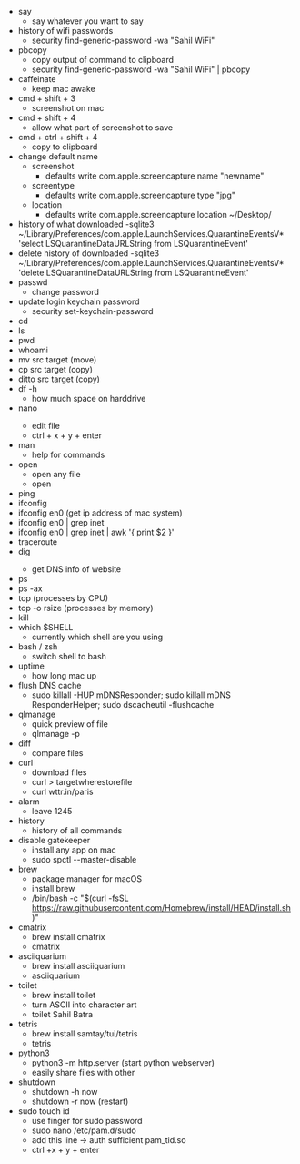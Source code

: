 - say
    - say whatever you want to say
- history of wifi passwords
    - security find-generic-password -wa "Sahil WiFi"
- pbcopy
    - copy output of command to clipboard
    - security find-generic-password -wa "Sahil WiFi" | pbcopy
- caffeinate
    - keep mac awake
- cmd + shift + 3
    - screenshot on mac
- cmd + shift + 4
    - allow what part of screenshot to save
- cmd + ctrl + shift + 4
    - copy to clipboard
- change default name 
    - screenshot
        - defaults write com.apple.screencapture name "newname"
    - screentype
        - defaults write com.apple.screencapture type "jpg"
    - location 
        - defaults write com.apple.screencapture location ~/Desktop/
- history of what downloaded
    -sqlite3 ~/Library/Preferences/com.apple.LaunchServices.QuarantineEventsV* 'select LSQuarantineDataURLString from LSQuarantineEvent'
- delete history of downloaded
    -sqlite3 ~/Library/Preferences/com.apple.LaunchServices.QuarantineEventsV* 'delete LSQuarantineDataURLString from LSQuarantineEvent'
- passwd
    - change password
- update login keychain password
    - security set-keychain-password
- cd
- ls
- pwd
- whoami
- mv src target (move)
- cp src target (copy)
- ditto src target (copy)
- df -h
    - how much space on harddrive 
- nano <filename>
    - edit file 
    - ctrl + x + y + enter
- man 
    - help for commands
- open 
    - open any file
    - open <filename>
- ping
- ifconfig 
- ifconfig en0  (get ip address of mac system)
- ifconfig en0 | grep inet 
- ifconfig en0 | grep inet | awk '{ print $2 }'
- traceroute <website>
- dig <website>
    - get DNS info of website
- ps
- ps -ax
- top (processes by CPU)
- top -o rsize (processes by memory)
- kill <pid>
- which $SHELL  
    - currently which shell are you using
- bash / zsh
    - switch shell to bash
- uptime
    - how long mac up
- flush DNS cache
    - sudo killall -HUP mDNSResponder; sudo killall mDNS ResponderHelper; sudo dscacheutil -flushcache
- qlmanage
    - quick preview of file
    - qlmanage -p <filename>
- diff
    - compare files
- curl  
    - download files
    - curl <linktodownload> > targetwherestorefile
    - curl wttr.in/paris
- alarm 
    - leave 1245
- history
    - history of all commands
- disable gatekeeper
    - install any app on mac
    - sudo spctl --master-disable
- brew 
    - package manager for macOS
    - install brew
    - /bin/bash -c "$(curl -fsSL https://raw.githubusercontent.com/Homebrew/install/HEAD/install.sh)"
- cmatrix 
    - brew install cmatrix
    - cmatrix
- asciiquarium
    - brew install asciiquarium
    - asciiquarium
- toilet
    - brew install toilet
    - turn ASCII into character art
    - toilet Sahil Batra
- tetris
    - brew install samtay/tui/tetris
    - tetris
- python3
    - python3 -m http.server   (start python webserver)
    - easily share files with other
- shutdown
    - shutdown -h now
    - shutdown -r now (restart)
- sudo touch id
    - use finger for sudo password
    - sudo nano /etc/pam.d/sudo
    - add this line -> auth sufficient pam_tid.so
    - ctrl +x + y + enter
    







